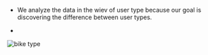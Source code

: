 - We analyze the data in the wiev of user type because our goal is discovering the difference between user types.

- 
![bike type](https://github.com/user-attachments/assets/4943d49b-a1d3-449a-86bd-a4df4af057fa)


